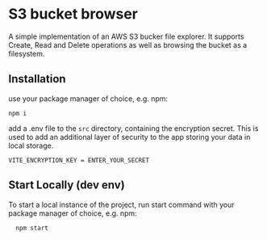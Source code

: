 # S3 bucket browser
A simple implementation of an AWS S3 bucker file explorer. It supports Create, Read and Delete operations as well as browsing the bucket as a filesystem.

## Installation
use your package manager of choice, e.g. npm:
```
npm i
```

add a .env file to the `src` directory, containing the encryption secret. This is used to add an additional layer of security to the app storing your data in local storage.

```
VITE_ENCRYPTION_KEY = ENTER_YOUR_SECRET
```

## Start Locally (dev env)
To start a local instance of the project, run start command with your package manager of choice, e.g. npm:

```
  npm start
```
